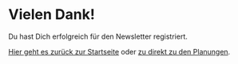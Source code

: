 # Vielen Dank!

Du hast Dich erfolgreich für den Newsletter registriert.

[Hier geht es zurück zur Startseite](/) oder [zu direkt zu den Planungen](/planungen).

